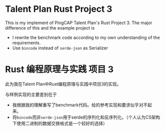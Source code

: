 # Talent Plan Rust Project 3

This is my implement of PingCAP Talent Plan's Rust Project 3.
The major difference of this and the example project is
- I rewrite the benchmark code according to my own understanding of the requirements.
- Use `bincode` instead of `serde-json` as Serializer

# Rust 编程原理与实践 项目 3

此为我在Talent Plan中Rust编程原理与实践中项目3的实现。

与样例实现的主要差别在于
- 我根据我的理解重写了benchmark代码。给的参考实现和要求似乎对不起来。
- 将`bincode`而非`serde-json`用于serde的序列化和反序列化。（个人认为CS架构下使用二进制的数据交换格式是一个较好的选择）
